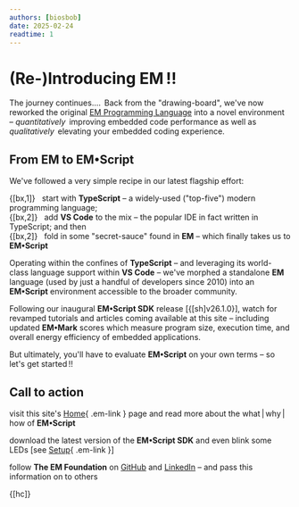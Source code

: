 ```yaml
---
authors: [biosbob]
date: 2025-02-24
readtime: 1
---
```


# (Re-)Introducing EM&thinsp;!!

The journey continues....&thinsp; Back from the "drawing-board", we've now reworked the original [EM Programming Language](https://docs.emlang.openem.org/) into a novel  environment &ndash; _quantitatively_&thinsp; improving embedded code performance as well as _qualitatively_&thinsp; elevating your embedded coding experience. 


<!-- more -->

## From EM to **EM&bull;Script**

We've followed a very simple recipe in our latest flagship effort:

{[bx,1]} &nbsp; start with **TypeScript** &ndash; a widely-used ("top-five") modern programming language;<br>
{[bx,2]} &nbsp; add **VS Code** to the mix &ndash; the popular IDE in fact written in TypeScript; and then<br>
{[bx,2]} &nbsp; fold in some "secret-sauce" found in **EM** &ndash; which finally takes us to **EM&bull;Script**

Operating within the confines of **TypeScript** &ndash; and leveraging its world-class language support within **VS Code** &ndash; we've morphed a standalone **EM** language (used by just a handful of developers since 2010) into an **EM&bull;Script** environment accessible to the broader community.

Following our inaugural  **EM&bull;Script SDK** release [{[sh]v26.1.0}], watch for revamped tutorials and articles coming available at this site &ndash; including updated **EM&bull;Mark** scores which measure program size, execution time, and overall energy efficiency of embedded applications.

But ultimately, you'll have to evaluate **EM&bull;Script** on your own terms &ndash; so let's get started&thinsp;!!


## Call to action

<div markdown class="em-ul em-ul-check">

visit this site's [Home](../../index.md){ .em-link } page and read more about the what&thinsp;|&thinsp;why&thinsp;|&thinsp;how of **EM&bull;Script** 

download the latest version of the **EM&bull;Script SDK** and even blink some LEDs [see [Setup](../../setup/index.md){ .em-link }]  

follow **The EM Foundation** on [GitHub](https://github.com/em-foundation) and [LinkedIn](https://www.linkedin.com/company/the-em-foundation) &ndash; and pass this information on to others

</div>

{[hc]}
